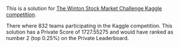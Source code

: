 This is a solution for [The Winton Stock Market Challenge Kaggle competition](https://www.kaggle.com/competitions/the-winton-stock-market-challenge/).

There where 832 teams participating in the Kaggle competition. This solution has a Private Score of 1727.55275 and would have ranked as number 2 (top 0.25%) on the Private Leaderboard.